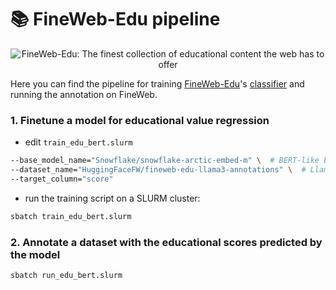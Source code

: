 # 📚 FineWeb-Edu pipeline

<center>
    <img src="https://cdn-uploads.huggingface.co/production/uploads/61c141342aac764ce1654e43/wwRnEQydH9qdRtFofIE-A.png" alt="FineWeb-Edu: The finest collection of educational content the web has to offer">
</center>


Here you can find the pipeline for training [FineWeb-Edu](https://huggingface.co/datasets/HuggingFaceFW/fineweb-edu/)'s [classifier](https://huggingface.co/HuggingFaceFW/fineweb-edu-classifier) and running the annotation on FineWeb.

### 1. Finetune a model for educational value regression

* edit `train_edu_bert.slurm`
```bash
--base_model_name="Snowflake/snowflake-arctic-embed-m" \  # BERT-like base model
--dataset_name="HuggingFaceFW/fineweb-edu-llama3-annotations" \  # Llama3-annotated eduational value dataset
--target_column="score" 
```
* run the training script on a SLURM cluster:
```bash
sbatch train_edu_bert.slurm
```

### 2. Annotate a dataset with the educational scores predicted by the model
    
```bash
sbatch run_edu_bert.slurm
```